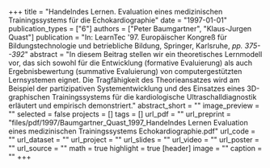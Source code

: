 +++
title = "Handelndes Lernen. Evaluation eines medizinischen Trainingssystems für die Echokardiographie"
date = "1997-01-01"
publication_types = ["6"]
authors = ["Peter Baumgartner", "Klaus-Jurgen Quast"]
publication = "In: LearnTec '97. Europäischer Kongreß für Bildungstechnologie und betriebliche Bildung, Springer, Karlsruhe, _pp. 375--392_"
abstract = "In diesem Beitrag stellen wir ein theoretisches Lernmodell vor, das sich sowohl für die Entwicklung (formative Evaluierung) als auch Ergebnisbewertung (summative Evaluierung) von computergestützten Lernsystemen eignet. Die Tragfähigkeit des Theorieansatzes wird am Beispiel der partizipativen Systementwicklung und des Einsatzes eines 3D-graphischen Trainingssystems für die kardiologische Ultraschalldiagnostik erläutert und empirisch demonstriert."
abstract_short = ""
image_preview = ""
selected = false
projects = []
tags = []
url_pdf = ""
url_preprint = "files/pdf/1997/Baumgartner_Quast_1997_Handelndes Lernen Evaluation eines medizinischen Trainingssystems Echokardiographie.pdf"
url_code = ""
url_dataset = ""
url_project = ""
url_slides = ""
url_video = ""
url_poster = ""
url_source = ""
math = true
highlight = true
[header]
image = ""
caption = ""
+++
